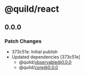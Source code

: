 # @quild/react

## 0.0.0

### Patch Changes

- 373c51e: Initial publish
- Updated dependencies [373c51e]
  - @quild/observable@0.0.0
  - @quild/core@0.0.0
